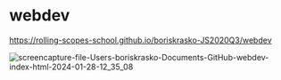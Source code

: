 # webdev

https://rolling-scopes-school.github.io/boriskrasko-JS2020Q3/webdev

![screencapture-file-Users-boriskrasko-Documents-GitHub-webdev-index-html-2024-01-28-12_35_08](https://github.com/boriskrasko/webdev/assets/59699177/5aa1146c-67df-4bc7-8c09-3d8d45e2c26e)
